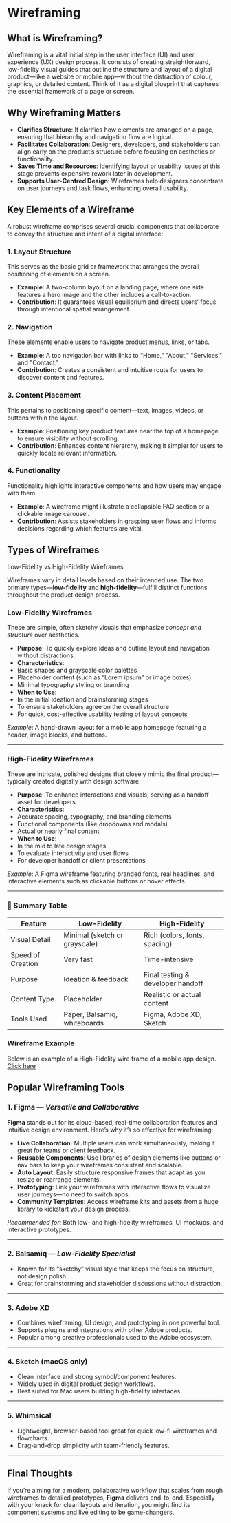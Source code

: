 # Wireframing
## What is Wireframing?

Wireframing is a vital initial step in the user interface (UI) and user experience (UX) design process. It consists of creating straightforward, low-fidelity visual guides that outline the structure and layout of a digital product—like a website or mobile app—without the distraction of colour, graphics, or detailed content. Think of it as a digital blueprint that captures the essential framework of a page or screen.

## Why Wireframing Matters

- **Clarifies Structure**: It clarifies how elements are arranged on a page, ensuring that hierarchy and navigation flow are logical.
- **Facilitates Collaboration**: Designers, developers, and stakeholders can align early on the product’s structure before focusing on aesthetics or functionality.
- **Saves Time and Resources**: Identifying layout or usability issues at this stage prevents expensive rework later in development.
- **Supports User-Centred Design**: Wireframes help designers concentrate on user journeys and task flows, enhancing overall usability.

## Key Elements of a Wireframe

A robust wireframe comprises several crucial components that collaborate to convey the structure and intent of a digital interface:

### 1. Layout Structure
This serves as the basic grid or framework that arranges the overall positioning of elements on a screen.

- **Example**: A two-column layout on a landing page, where one side features a hero image and the other includes a call-to-action.
- **Contribution**: It guarantees visual equilibrium and directs users’ focus through intentional spatial arrangement.

### 2. Navigation
These elements enable users to navigate product menus, links, or tabs.

- **Example**: A top navigation bar with links to "Home," "About," "Services," and "Contact."
- **Contribution**: Creates a consistent and intuitive route for users to discover content and features.

### 3. Content Placement
This pertains to positioning specific content—text, images, videos, or buttons within the layout.

- **Example**: Positioning key product features near the top of a homepage to ensure visibility without scrolling.
- **Contribution**: Enhances content hierarchy, making it simpler for users to quickly locate relevant information.

### 4. Functionality
Functionality highlights interactive components and how users may engage with them.

- **Example**: A wireframe might illustrate a collapsible FAQ section or a clickable image carousel.
- **Contribution**: Assists stakeholders in grasping user flows and informs decisions regarding which features are vital.

## Types of Wireframes
   Low-Fidelity vs High-Fidelity Wireframes

Wireframes vary in detail levels based on their intended use. The two primary types—**low-fidelity** and **high-fidelity**—fulfill distinct functions throughout the product design process.

### Low-Fidelity Wireframes

These are simple, often sketchy visuals that emphasize *concept and structure* over aesthetics.

- **Purpose**: To quickly explore ideas and outline layout and navigation without distractions.
- **Characteristics**:
- Basic shapes and grayscale color palettes
- Placeholder content (such as “Lorem ipsum” or image boxes)
- Minimal typography styling or branding
- **When to Use**:
- In the initial ideation and brainstorming stages
- To ensure stakeholders agree on the overall structure
- For quick, cost-effective usability testing of layout concepts

*Example*: A hand-drawn layout for a mobile app homepage featuring a header, image blocks, and buttons.

---

### High-Fidelity Wireframes

These are intricate, polished designs that closely mimic the final product—typically created digitally with design software.

- **Purpose**: To enhance interactions and visuals, serving as a handoff asset for developers.
- **Characteristics**:
- Accurate spacing, typography, and branding elements
- Functional components (like dropdowns and modals)
- Actual or nearly final content
- **When to Use**:
- In the mid to late design stages
- To evaluate interactivity and user flows
- For developer handoff or client presentations

*Example*: A Figma wireframe featuring branded fonts, real headlines, and interactive elements such as clickable buttons or hover effects.

---

### 🧩 Summary Table

| Feature | Low-Fidelity | High-Fidelity |
|----------------------|----------------------------|----------------------------------|
| Visual Detail | Minimal (sketch or grayscale) | Rich (colors, fonts, spacing) |
| Speed of Creation | Very fast | Time-intensive |
| Purpose              | Ideation & feedback         | Final testing & developer handoff |
| Content Type         | Placeholder                 | Realistic or actual content      |
| Tools Used           | Paper, Balsamiq, whiteboards| Figma, Adobe XD, Sketch          |

### Wireframe Example
Below is an example of a High-Fidelity wire frame of a mobile app design.
[Click here](https://savanna.alxafrica.com/rltoken/HnTbrzrJX1IfPIxugo8Uvw)


## Popular Wireframing Tools

###  1. Figma — *Versatile and Collaborative*
**Figma** stands out for its cloud-based, real-time collaboration features and intuitive design environment. Here’s why it’s so effective for wireframing:

- **Live Collaboration**: Multiple users can work simultaneously, making it great for teams or client feedback.
- **Reusable Components**: Use libraries of design elements like buttons or nav bars to keep your wireframes consistent and scalable.
- **Auto Layout**: Easily structure responsive frames that adapt as you resize or rearrange elements.
- **Prototyping**: Link your wireframes with interactive flows to visualize user journeys—no need to switch apps.
- **Community Templates**: Access wireframe kits and assets from a huge library to kickstart your design process.

 *Recommended for*: Both low- and high-fidelity wireframes, UI mockups, and interactive prototypes.

---

### 2. Balsamiq — *Low-Fidelity Specialist*
- Known for its “sketchy” visual style that keeps the focus on structure, not design polish.
- Great for brainstorming and stakeholder discussions without distraction.

---

### 3. Adobe XD
- Combines wireframing, UI design, and prototyping in one powerful tool.
- Supports plugins and integrations with other Adobe products.
- Popular among creative professionals used to the Adobe ecosystem.

---

### 4. Sketch (macOS only)
- Clean interface and strong symbol/component features.
- Widely used in digital product design workflows.
- Best suited for Mac users building high-fidelity interfaces.

---

### 5. Whimsical
- Lightweight, browser-based tool great for quick low-fi wireframes and flowcharts.
- Drag-and-drop simplicity with team-friendly features.

---

## Final Thoughts

If you’re aiming for a modern, collaborative workflow that scales from rough wireframes to detailed prototypes, **Figma** delivers end-to-end. Especially with your knack for clean layouts and iteration, you might find its component systems and live editing to be game-changers.



